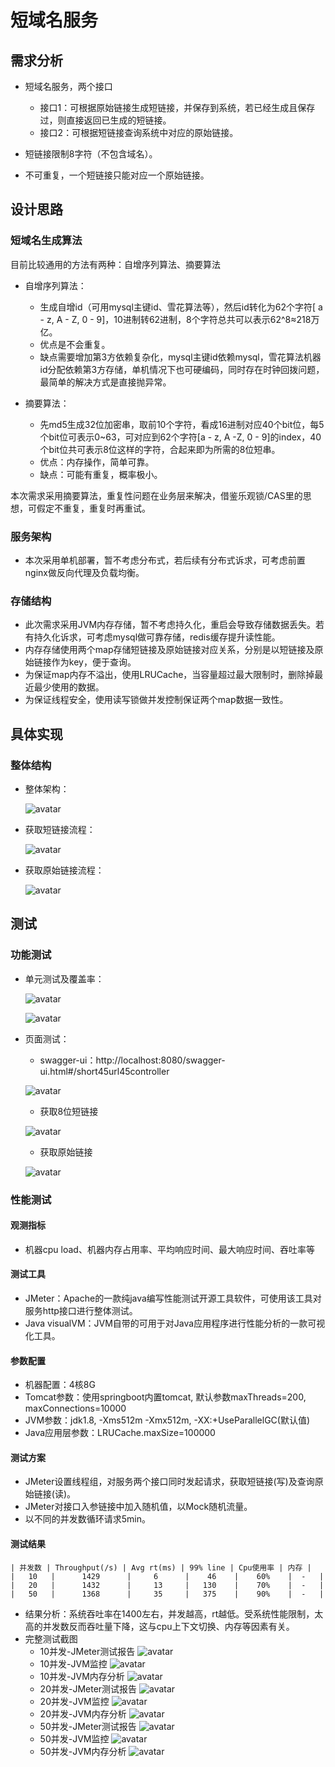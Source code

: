 # 短域名服务
## 需求分析
- 短域名服务，两个接口
  - 接口1：可根据原始链接生成短链接，并保存到系统，若已经生成且保存过，则直接返回已生成的短链接。
  - 接口2：可根据短链接查询系统中对应的原始链接。

- 短链接限制8字符（不包含域名）。
- 不可重复，一个短链接只能对应一个原始链接。

## 设计思路
### 短域名生成算法
目前比较通用的方法有两种：自增序列算法、摘要算法

- 自增序列算法：
  - 生成自增id（可用mysql主键id、雪花算法等），然后id转化为62个字符[ a - z, A - Z, 0 - 9]，10进制转62进制，8个字符总共可以表示62^8≈218万亿。
  - 优点是不会重复。
  - 缺点需要增加第3方依赖复杂化，mysql主键id依赖mysql，雪花算法机器id分配依赖第3方存储，单机情况下也可硬编码，同时存在时钟回拨问题，最简单的解决方式是直接抛异常。

- 摘要算法：
  - 先md5生成32位加密串，取前10个字符，看成16进制对应40个bit位，每5个bit位可表示0~63，可对应到62个字符[a - z, A -Z, 0 - 9]的index，40个bit位共可表示8位这样的字符，合起来即为所需的8位短串。
  - 优点：内存操作，简单可靠。
  - 缺点：可能有重复，概率极小。

本次需求采用摘要算法，重复性问题在业务层来解决，借鉴乐观锁/CAS里的思想，可假定不重复，重复时再重试。

### 服务架构
- 本次采用单机部署，暂不考虑分布式，若后续有分布式诉求，可考虑前置nginx做反向代理及负载均衡。

### 存储结构
- 此次需求采用JVM内存存储，暂不考虑持久化，重启会导致存储数据丢失。若有持久化诉求，可考虑mysql做可靠存储，redis缓存提升读性能。
- 内存存储使用两个map存储短链接及原始链接对应关系，分别是以短链接及原始链接作为key，便于查询。
- 为保证map内存不溢出，使用LRUCache，当容量超过最大限制时，删除掉最近最少使用的数据。
- 为保证线程安全，使用读写锁做并发控制保证两个map数据一致性。

## 具体实现
### 整体结构
- 整体架构：

    ![avatar](./doc/image/整体架构-短链接服务.png)
- 获取短链接流程：

    ![avatar](./doc/image/整体流程-获取短链接.png)
- 获取原始链接流程：

    ![avatar](./doc/image/整体流程-获取原始链接.png)
    
## 测试
### 功能测试
- 单元测试及覆盖率：

    ![avatar](./doc/image/测试报告-单元测试.png)
    
    ![avatar](./doc/image/测试报告-jacco覆盖率.png)
- 页面测试：
  - swagger-ui：http://localhost:8080/swagger-ui.html#/short45url45controller
  
   ![avatar](./doc/image/测试报告-swagger-ui.png)
  -   获取8位短链接
  
   ![avatar](./doc/image/测试报告-swagger-ui-获取8位短链接.png)
  - 获取原始链接
  
   ![avatar](./doc/image/测试报告-swagger-ui-获取原始链接.png)

### 性能测试
#### 观测指标
- 机器cpu load、机器内存占用率、平均响应时间、最大响应时间、吞吐率等

#### 测试工具
- JMeter：Apache的一款纯java编写性能测试开源工具软件，可使用该工具对服务http接口进行整体测试。
- Java visualVM：JVM自带的可用于对Java应用程序进行性能分析的一款可视化工具。

#### 参数配置
- 机器配置：4核8G
- Tomcat参数：使用springboot内置tomcat, 默认参数maxThreads=200, maxConnections=10000
- JVM参数：jdk1.8, -Xms512m -Xmx512m, -XX:+UseParallelGC(默认值)
- Java应用层参数：LRUCache.maxSize=100000

#### 测试方案
- JMeter设置线程组，对服务两个接口同时发起请求，获取短链接(写)及查询原始链接(读)。
- JMeter对接口入参链接中加入随机值，以Mock随机流量。
- 以不同的并发数循环请求5min。
    
#### 测试结果

    | 并发数 | Throughput(/s) | Avg rt(ms) | 99% line | Cpu使用率 | 内存 |
    |   10   |      1429      |     6      |    46    |    60%    |  -   |
    |   20   |      1432      |     13     |   130    |    70%    |  -   |
    |   50   |      1368      |     35     |   375    |    90%    |  -   |

- 结果分析：系统吞吐率在1400左右，并发越高，rt越低。受系统性能限制，太高的并发数反而吞吐量下降，这与cpu上下文切换、内存等因素有关。
- 完整测试截图
    - 10并发-JMeter测试报告
    ![avatar](./doc/image/性能测试-JMeter测试报告-10并发.png)
    - 10并发-JVM监控
    ![avatar](./doc/image/性能测试-JVM监控-10并发.png)
    - 10并发-JVM内存分析
    ![avatar](./doc/image/性能测试-JVM内存分析-10并发.png)
    - 20并发-JMeter测试报告
    ![avatar](./doc/image/性能测试-JMeter测试报告-20并发.png)
    - 20并发-JVM监控
    ![avatar](./doc/image/性能测试-JVM监控-20并发.png)
    - 20并发-JVM内存分析
    ![avatar](./doc/image/性能测试-JVM内存分析-20并发.png)
    - 50并发-JMeter测试报告
    ![avatar](./doc/image/性能测试-JMeter测试报告-50并发.png)
    - 50并发-JVM监控
    ![avatar](./doc/image/性能测试-JVM监控-50并发.png)
    - 50并发-JVM内存分析
    ![avatar](./doc/image/性能测试-JVM内存分析-50并发.png)
